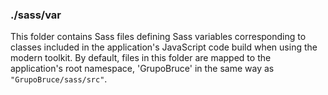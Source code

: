 ### ./sass/var

This folder contains Sass files defining Sass variables corresponding to classes
included in the application's JavaScript code build when using the modern toolkit.
By default, files in this folder are mapped to the application's root namespace,
'GrupoBruce' in the same way as `"GrupoBruce/sass/src"`.
